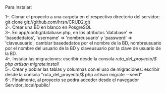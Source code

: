 Para instalar:

1-. Clonar el proyecto a una carpeta en el respectivo directorio del servidor: git clone git://github.com/hrsn/CRUD2.git <br>
2-. Crear una BD en blanco en PosgreSQL<br>
3-. En app/config/database.php, en los atributos 'database' => 'basededatos', 'username' => 'nombreusuario' y 'password' => 'claveusuario', cambiar basededatos por el nombre de la BD, nombreusuario por el nombre del usuario de la BD y claveusuario por la clave de usuario de la BD.<br>
4-. Instalar las migraciones: escribir desde la consola <i>ruta_del_proyecto/$ php artisan migrate:install</i><br>
5-. Crear y poblar las tablas y columnas con el uso de migraciones: escribir desde la consola "ruta_del_proyecto/$ php artisan migrate --seed"<br>
6-. Finalmente, al proyecto se podra acceder desde el navegador Servidor_local/public/ 
